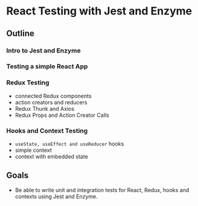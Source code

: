 # React Testing with Jest and Enzyme

## Outline

### Intro to Jest and Enzyme

### Testing a simple React App

### Redux Testing

- connected Redux components
- action creators and reducers
- Redux Thunk and Axios
- Redux Props and Action Creator Calls

### Hooks and Context Testing

- `useState, useEffect and useReducer` hooks
- simple context
- context with embedded state

## Goals

- Be able to write unit and integration tests for React, Redux, hooks and contexts using Jest and Enzyme.
